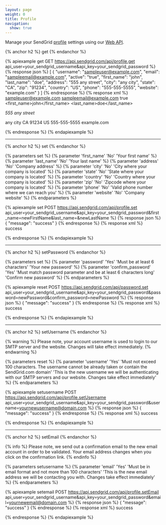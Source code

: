 ```yaml
---
layout: page
weight: 0
title: Profile
navigation:
  show: true
---
```


Manage your SendGrid [profile](https://sendgrid.com/user/profile) settings using our [Web API]({{root_url}}/API_Reference/Web_API/index.html).

{% anchor h2 %}
get 
{% endanchor %}

{% apiexample get GET https://api.sendgrid.com/api/profile.get api_user=your_sendgrid_username&api_key=your_sendgrid_password %}
  {% response json %}
[
  {
    "username": "sampleuser@example.com",
    "email": "sampleemail@example.com",
    "active": "true",
    "first_name": "john",
    "last_name": "doe",
    "address": "555 any street",
    "city": "any city",
    "state": "CA",
    "zip": "91234",
    "country": "US",
    "phone": "555-555-5555",
    "website": "example.com"
  }
]
  {% endresponse %}
  {% response xml %}
<users>
   <user>
      <username>sampleuser@example.com</username>
      <email>sampleemail@example.com</email>
      <active>true</active>
      <first_name>john</first_name>
      <last_name>doe</last_name>
      <address>
555 any street
</address>
      <city>any city</city>
      <state>CA</state>
      <zip>91234</zip>
      <country>US</country>
      <phone>555-555-5555</phone>
      <website>example.com</website>
   </user>
</users>

  {% endresponse %}
{% endapiexample %}

* * * * *

{% anchor h2 %}
set 
{% endanchor %}

{% parameters set %}
 {% parameter 'first_name' 'No' 'Your first name' %}
 {% parameter 'last_name' 'No' 'Your last name' %}
 {% parameter 'address' 'No' 'Company address' %}
 {% parameter 'city' 'No' 'City where your company is located' %}
 {% parameter 'state' 'No' 'State where your company is located' %}
 {% parameter 'country' 'No' 'Country where your company is located' %}
 {% parameter 'zip' 'No' 'Zipcode where your company is located' %}
 {% parameter 'phone' 'No' 'Valid phone number where we can reach you' %}
 {% parameter 'website' 'No' 'Company website' %}
{% endparameters %}


{% apiexample set POST https://api.sendgrid.com/api/profile.set api_user=your_sendgrid_username&api_key=your_sendgrid_password&first_name=newFirstName&last_name=&newLastName %}
  {% response json %}
{
  "message": "success"
}
  {% endresponse %}
  {% response xml %}
<result>
   <message>success</message>
</result>

  {% endresponse %}
{% endapiexample %}

* * * * *

{% anchor h2 %}
setPassword 
{% endanchor %}

{% parameters set %}
 {% parameter 'password' 'Yes' 'Must be at least 6 characters' 'Your new password' %}
 {% parameter 'confirm_password' 'Yes' 'Must match password parameter and be at least 6 characters long' 'Confirm new password' %}
{% endparameters %}


{% apiexample reset POST https://api.sendgrid.com/api/password.set api_user=your_sendgrid_username&api_key=your_sendgrid_password&password=newPassword&confirm_password=newPassword %}
  {% response json %}
{
  "message": "success"
}
  {% endresponse %}
  {% response xml %}
<result>
   <message>success</message>
</result>

  {% endresponse %}
{% endapiexample %}

* * * * *

{% anchor h2 %}
setUsername 
{% endanchor %}

{% warning %}
Please note, your account username is used to login to our SMTP server and the website. Changes will take effect immediately. 
{% endwarning %}

{% parameters reset %}
 {% parameter 'username' 'Yes' 'Must not exceed 100 characters. The username cannot be already taken or contain the SendGrid.com domain' 'This is the new username we will be authenticating with our SMTP servers and our website. Changes take effect immediately' %}
{% endparameters %}


{% apiexample setusername POST https://api.sendgrid.com/api/profile.setUsername api_user=your_sendgrid_username&api_key=your_sendgrid_password&username=yournewusername@domain.com %}
  {% response json %}
{
  "message": "success"
}
  {% endresponse %}
  {% response xml %}
<result>
   <message>success</message>
</result>

  {% endresponse %}
{% endapiexample %}

* * * * *

{% anchor h2 %}
setEmail 
{% endanchor %}

{% info %}
Please note, we send out a confirmation email to the new email account in order to be validated. Your email address changes when you click on the confirmation link. 
{% endinfo %}

{% parameters setusername %}
 {% parameter 'email' 'Yes' 'Must be in email format and not more than 100 characters' 'This is the new email address we will be contacting you with. Changes take effect immediately' %}
{% endparameters %}


{% apiexample setemail POST https://api.sendgrid.com/api/profile.setEmail api_user=your_sendgrid_username&api_key=your_sendgrid_password&email=yournewemail@domain.com %}
  {% response json %}
{
  "message": "success"
}
  {% endresponse %}
  {% response xml %}
<result>
   <message>success</message>
</result>

  {% endresponse %}
{% endapiexample %}
